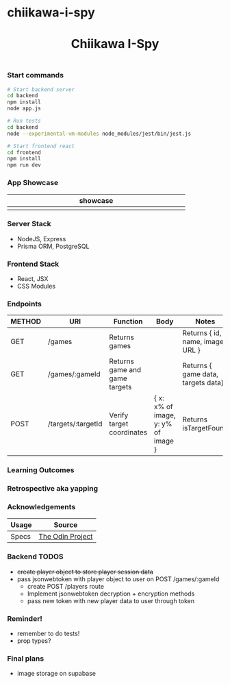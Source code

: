 # chiikawa-i-spy

<h1 align="center">Chiikawa I-Spy</h1>
<h3 align="center"></h3>
<p align="center">
    <img align="center" width="500px" >
</p>

### Start commands

```bash
# Start backend server
cd backend
npm install
node app.js

# Run tests
cd backend
node --experimental-vm-modules node_modules/jest/bin/jest.js
```

```bash
# Start frontend react
cd frontend
npm install
npm run dev
```

### App Showcase

| showcase            |
| ------------------- |
| <img width="400px"> |

### Server Stack

-   NodeJS, Express
-   Prisma ORM, PostgreSQL

### Frontend Stack

-   React, JSX
-   CSS Modules

### Endpoints

| METHOD | URI                | Function                      | Body                               | Notes                              |
| ------ | ------------------ | ----------------------------- | ---------------------------------- | ---------------------------------- |
| GET    | /games             | Returns games                 |                                    | Returns { id, name, image URL }    |
| GET    | /games/:gameId     | Returns game and game targets |                                    | Returns { game data, targets data} |
| POST   | /targets/:targetId | Verify target coordinates     | { x: x% of image, y: y% of image } | Returns isTargetFound              |

### Learning Outcomes

### Retrospective aka yapping

### Acknowledgements

| Usage | Source                                                                                              |
| ----- | --------------------------------------------------------------------------------------------------- |
| Specs | [The Odin Project](https://www.theodinproject.com/lessons/nodejs-where-s-waldo-a-photo-tagging-app) |

### Backend TODOS

-   ~~create player object to store player session data~~
-   pass jsonwebtoken with player object to user on POST /games/:gameId
    -   create POST /players route
    -   Implement jsonwebtoken decryption + encryption methods
    -   pass new token with new player data to user through token

### Reminder!

-   remember to do tests!
-   prop types?

### Final plans

-   image storage on supabase
